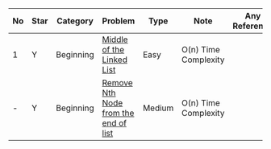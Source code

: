 No|Star|Category|Problem| Type| Note| Any Reference| Related
| -------------| ------------- | ------------- |------------- |------------- |------------- |------------- |------------- |
1|Y|Beginning|[Middle of the Linked List](https://leetcode.com/problems/middle-of-the-linked-list)|Easy|O(n) Time Complexity||
-|Y|Beginning|[Remove Nth Node from the end of list](https://leetcode.com/problems/remove-nth-node-from-end-of-list/)|Medium|O(n) Time Complexity||
